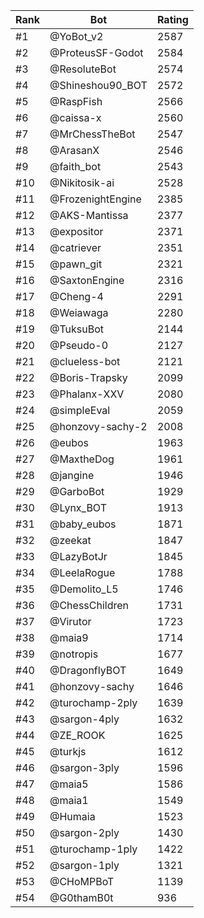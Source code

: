 Rank|Bot|Rating
---|---|---
#1|@YoBot_v2|2587
#2|@ProteusSF-Godot|2584
#3|@ResoluteBot|2574
#4|@Shineshou90_BOT|2572
#5|@RaspFish|2566
#6|@caissa-x|2560
#7|@MrChessTheBot|2547
#8|@ArasanX|2546
#9|@faith_bot|2543
#10|@Nikitosik-ai|2528
#11|@FrozenightEngine|2385
#12|@AKS-Mantissa|2377
#13|@expositor|2371
#14|@catriever|2351
#15|@pawn_git|2321
#16|@SaxtonEngine|2316
#17|@Cheng-4|2291
#18|@Weiawaga|2280
#19|@TuksuBot|2144
#20|@Pseudo-0|2127
#21|@clueless-bot|2121
#22|@Boris-Trapsky|2099
#23|@Phalanx-XXV|2080
#24|@simpleEval|2059
#25|@honzovy-sachy-2|2008
#26|@eubos|1963
#27|@MaxtheDog|1961
#28|@jangine|1946
#29|@GarboBot|1929
#30|@Lynx_BOT|1913
#31|@baby_eubos|1871
#32|@zeekat|1847
#33|@LazyBotJr|1845
#34|@LeelaRogue|1788
#35|@Demolito_L5|1746
#36|@ChessChildren|1731
#37|@Virutor|1723
#38|@maia9|1714
#39|@notropis|1677
#40|@DragonflyBOT|1649
#41|@honzovy-sachy|1646
#42|@turochamp-2ply|1639
#43|@sargon-4ply|1632
#44|@ZE_ROOK|1625
#45|@turkjs|1612
#46|@sargon-3ply|1596
#47|@maia5|1586
#48|@maia1|1549
#49|@Humaia|1523
#50|@sargon-2ply|1430
#51|@turochamp-1ply|1422
#52|@sargon-1ply|1321
#53|@CHoMPBoT|1139
#54|@G0thamB0t|936
